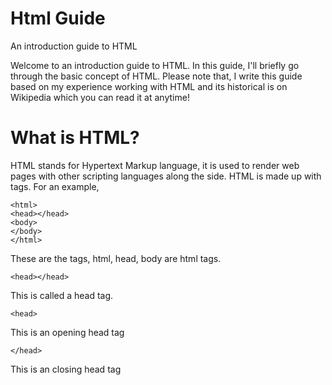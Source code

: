 # Html Guide
An introduction guide to HTML

Welcome to an introduction guide to HTML. In this guide, I'll briefly go through the basic concept of HTML. Please note that, I write this guide based on my experience working with HTML and its historical is on Wikipedia which you can read it at anytime!

# What is HTML?

HTML stands for Hypertext Markup language, it is used to render web pages with other scripting languages along the side.
HTML is made up with tags. For an example,
```
<html>
<head></head>
<body>
</body>
</html>
```
These are the tags, html, head, body are html tags.
```
<head></head>
```
This is called a head tag.
```
<head>
```
This is an opening head tag
```
</head>
```
This is an closing head tag

